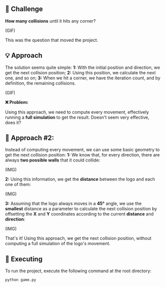 
## 🤔 Challenge

**How many collisions** until it hits any corner?

(GIF)

This was the question that moved the project.
## 💡 Approach
The solution seems quite simple:
**1:** With the initial position and direction, we get the next collision position;
**2:** Using this position, we calculate the next one, and so on;
**3:** When we hit a corner, we have the iteration count, and by definition, the remaining collisions.

(GIF)

**❌ Problem:**

Using this approach, we need to compute every movement, effectively running a **full simulation** to get the result.
Doesn't seem very effective, does it?
## 🔦 Approach #2:
Instead of computing every movement, we can use some basic geometry to get the next collision position:
**1:** We know that, for every direction, there are always **two possible walls** that it could collide:

(IMG)

**2:** Using this information, we get the **distance** between the logo and each one of them:

(IMG)

**3:** Assuming that the logo always moves in a **45°** angle, we use the **smallest** distance as a parameter to calculate the next collision position by offsetting the **X** and **Y** coordinates according to the current **distance** and **direction**:

(IMG)

That's it! Using this approach, we get the next collision position, without computing a full simulation of the logo's movement.
## 🚀 Executing
To run the project, execute the following command at the root directory:
```
python game.py
```
